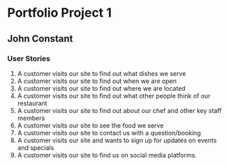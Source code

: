 # Portfolio Project 1
## John Constant

### User Stories

1. A customer visits our site to find out what dishes we serve
2. A customer visits our site to find out when we are open
3. A customer visits our site to find out where we are located
4. A customer visits our site to find out what other people think of our restaurant
5. A customer visits our site to find out about our chef and other key staff members
6. A customer visits our site to see the food we serve
7. A customer visits our site to contact us with a question/booking
8. A customer visits our site and wants to sign up for updates on events and specials
9. A customer visits our site to find us on social media platforms.
